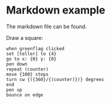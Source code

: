 # Markdown example
The markdown file can be found.

Draw a square:

```scratch
when greenflag clicked
set [teller] to {4}
go to x: {0} y: {0}
pen down
repeat (counter)
move {100} steps
turn cw {({360}/{(counter)})} degrees
end
pen up
bounce on edge
```